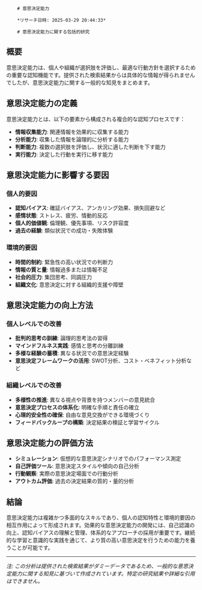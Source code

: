 
        # 意思決定能力
        
        *リサーチ日時: 2025-03-29 20:44:33*
        
        # 意思決定能力に関する包括的研究

## 概要
意思決定能力は、個人や組織が選択肢を評価し、最適な行動方針を選択するための重要な認知機能です。提供された検索結果からは具体的な情報が得られませんでしたが、意思決定能力に関する一般的な知見をまとめます。

## 意思決定能力の定義

意思決定能力とは、以下の要素から構成される複合的な認知プロセスです：

- **情報収集能力**: 関連情報を効果的に収集する能力
- **分析能力**: 収集した情報を論理的に分析する能力
- **判断能力**: 複数の選択肢を評価し、状況に適した判断を下す能力
- **実行能力**: 決定した行動を実行に移す能力

## 意思決定能力に影響する要因

### 個人的要因
- **認知バイアス**: 確証バイアス、アンカリング効果、損失回避など
- **感情状態**: ストレス、疲労、情動的反応
- **個人的価値観**: 倫理観、優先事項、リスク許容度
- **過去の経験**: 類似状況での成功・失敗体験

### 環境的要因
- **時間的制約**: 緊急性の高い状況での判断力
- **情報の質と量**: 情報過多または情報不足
- **社会的圧力**: 集団思考、同調圧力
- **組織文化**: 意思決定に対する組織的支援や障壁

## 意思決定能力の向上方法

### 個人レベルでの改善
- **批判的思考の訓練**: 論理的思考法の習得
- **マインドフルネス実践**: 感情と思考の分離訓練
- **多様な経験の蓄積**: 異なる状況での意思決定経験
- **意思決定フレームワークの活用**: SWOT分析、コスト・ベネフィット分析など

### 組織レベルでの改善
- **多様性の推進**: 異なる視点や背景を持つメンバーの意見統合
- **意思決定プロセスの体系化**: 明確な手順と責任の確立
- **心理的安全性の確保**: 自由な意見交換ができる環境づくり
- **フィードバックループの構築**: 決定結果の検証と学習サイクル

## 意思決定能力の評価方法

- **シミュレーション**: 仮想的な意思決定シナリオでのパフォーマンス測定
- **自己評価ツール**: 意思決定スタイルや傾向の自己分析
- **行動観察**: 実際の意思決定場面での行動分析
- **アウトカム評価**: 過去の決定結果の質的・量的分析

## 結論

意思決定能力は複雑かつ多面的なスキルであり、個人の認知特性と環境的要因の相互作用によって形成されます。効果的な意思決定能力の開発には、自己認識の向上、認知バイアスの理解と管理、体系的なアプローチの採用が重要です。継続的な学習と意識的な実践を通じて、より質の高い意思決定を行うための能力を養うことが可能です。

---

*注: この分析は提供された検索結果がダミーデータであるため、一般的な意思決定能力に関する知見に基づいて作成されています。特定の研究結果や詳細な引用はできません。*
